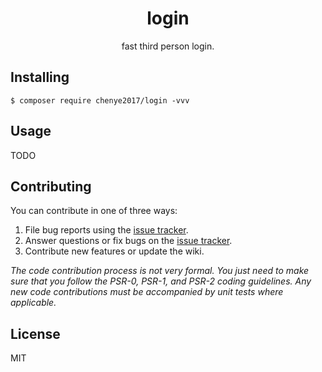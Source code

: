 <h1 align="center"> login </h1>

<p align="center"> fast third person login.</p>


## Installing

```shell
$ composer require chenye2017/login -vvv
```

## Usage

TODO

## Contributing

You can contribute in one of three ways:

1. File bug reports using the [issue tracker](https://github.com/chenye2017/login/issues).
2. Answer questions or fix bugs on the [issue tracker](https://github.com/chenye2017/login/issues).
3. Contribute new features or update the wiki.

_The code contribution process is not very formal. You just need to make sure that you follow the PSR-0, PSR-1, and PSR-2 coding guidelines. Any new code contributions must be accompanied by unit tests where applicable._

## License

MIT